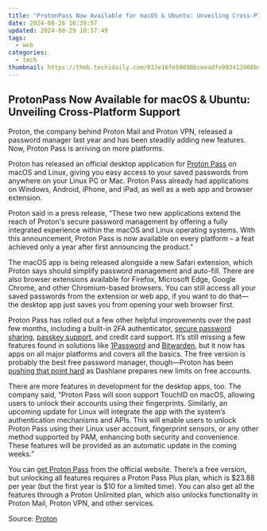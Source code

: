 ```yaml
---
title: "ProtonPass Now Available for macOS & Ubuntu: Unveiling Cross-Platform Support"
date: 2024-08-26 16:39:57
updated: 2024-08-29 10:57:49
tags:
  - web
categories:
  - tech
thumbnail: https://thmb.techidaily.com/033e16fe59890bceeadfe993413908bd7b5cc9fe4734b479814370ac29d24cc7.jpg
---
```


## ProtonPass Now Available for macOS & Ubuntu: Unveiling Cross-Platform Support

Proton, the company behind Proton Mail and Proton VPN, released a password manager last year and has been steadily adding new features. Now, Proton Pass is arriving on more platforms.

 Proton has released an official desktop application for [Proton Pass](https://www.anrdoezrs.net/links/3607085/type/dlg/sid/UUhtgUeUpU2003508/https://proton.me/pass) on macOS and Linux, giving you easy access to your saved passwords from anywhere on your Linux PC or Mac. Proton Pass already had applications on Windows, Android, iPhone, and iPad, as well as a web app and browser extension.

 Proton said in a press release, “These two new applications extend the reach of Proton's secure password management by offering a fully integrated experience within the macOS and Linux operating systems. With this announcement, Proton Pass is now available on every platform – a feat achieved only a year after first announcing the product.”

 The macOS app is being released alongside a new Safari extension, which Proton says should simplify password management and auto-fill. There are also browser extensions available for Firefox, Microsoft Edge, Google Chrome, and other Chromium-based browsers. You can still access all your saved passwords from the extension or web app, if you want to do that—the desktop app just saves you from opening your web browser first.

 Proton Pass has rolled out a few other helpful improvements over the past few months, including a built-in 2FA authenticator, [secure password sharing](https://hardware-reviews.techidaily.com/toms-gadget-guide-in-depth-reviews-of-computing-technology-and-hardware-solutions/), [passkey support](https://facebook-videos.techidaily.com/new-breaking-down-how-to-find-your-latest-watched-fb-content/), and credit card support. It’s still missing a few features found in solutions like [1Password](https://driver-download.techidaily.com/get-up-and-running-install-epson-ds-530-printer-on-windows-10-using-official-x64-drivers/) and [Bitwarden](https://some-approaches.techidaily.com/in-2024-the-gopro-editors-blueprint-to-stunning-colored-images/), but it now has apps on all major platforms and covers all the basics. The free version is probably the best free password manager, though—Proton has been [pushing that point hard](https://mastodon.social/@protonprivacy/112564975021072092) as Dashlane prepares new limits on free accounts.

 There are more features in development for the desktop apps, too. The company said, “Proton Pass will soon support TouchID on macOS, allowing users to unlock their accounts using their fingerprints. Similarly, an upcoming update for Linux will integrate the app with the system’s authentication mechanisms and APIs. This will enable users to unlock Proton Pass using their Linux user account, fingerprint sensors, or any other method supported by PAM, enhancing both security and convenience. These features will be provided as an automatic update in the coming weeks.”

 You can [get Proton Pass](https://www.anrdoezrs.net/links/3607085/type/dlg/sid/UUhtgUeUpU2003508/https://proton.me/pass) from the official website. There’s a free version, but unlocking all features requires a Proton Pass Plus plan, which is $23.88 per year (but the first year is $10 for a limited time). You can also get all the features through a Proton Unlimited plan, which also unlocks functionality in Proton Mail, Proton VPN, and other services.

 Source: [Proton](https://www.anrdoezrs.net/links/3607085/type/dlg/sid/UUhtgUeUpU2003508/https://proton.me/blog/proton-pass-all-devices)

<ins class="adsbygoogle"
     style="display:block"
     data-ad-format="autorelaxed"
     data-ad-client="ca-pub-7571918770474297"
     data-ad-slot="1223367746"></ins>



<ins class="adsbygoogle"
     style="display:block"
     data-ad-client="ca-pub-7571918770474297"
     data-ad-slot="8358498916"
     data-ad-format="auto"
     data-full-width-responsive="true"></ins>
